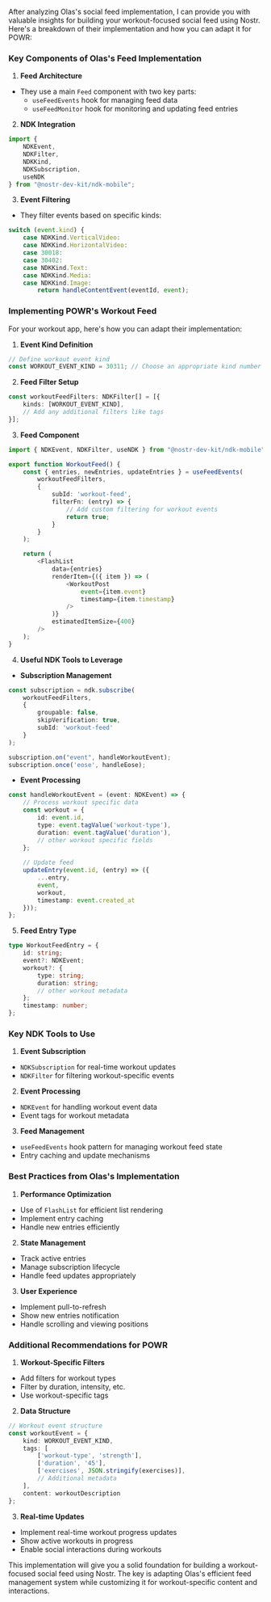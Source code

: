 After analyzing Olas's social feed implementation, I can provide you with valuable insights for building your workout-focused social feed using Nostr. Here's a breakdown of their implementation and how you can adapt it for POWR:

### Key Components of Olas's Feed Implementation

1. **Feed Architecture**
- They use a main `Feed` component with two key parts:
  - `useFeedEvents` hook for managing feed data
  - `useFeedMonitor` hook for monitoring and updating feed entries

2. **NDK Integration**
```typescript
import { 
    NDKEvent, 
    NDKFilter, 
    NDKKind, 
    NDKSubscription,
    useNDK 
} from "@nostr-dev-kit/ndk-mobile";
```

3. **Event Filtering**
- They filter events based on specific kinds:
```typescript
switch (event.kind) {
    case NDKKind.VerticalVideo:
    case NDKKind.HorizontalVideo:
    case 30018:
    case 30402:
    case NDKKind.Text:
    case NDKKind.Media:
    case NDKKind.Image: 
        return handleContentEvent(eventId, event);
```

### Implementing POWR's Workout Feed

For your workout app, here's how you can adapt their implementation:

1. **Event Kind Definition**
```typescript
// Define workout event kind
const WORKOUT_EVENT_KIND = 30311; // Choose an appropriate kind number for workouts
```

2. **Feed Filter Setup**
```typescript
const workoutFeedFilters: NDKFilter[] = [{
    kinds: [WORKOUT_EVENT_KIND],
    // Add any additional filters like tags
}];
```

3. **Feed Component**
```typescript
import { NDKEvent, NDKFilter, useNDK } from "@nostr-dev-kit/ndk-mobile";

export function WorkoutFeed() {
    const { entries, newEntries, updateEntries } = useFeedEvents(
        workoutFeedFilters,
        { 
            subId: 'workout-feed',
            filterFn: (entry) => {
                // Add custom filtering for workout events
                return true;
            }
        }
    );

    return (
        <FlashList
            data={entries}
            renderItem={({ item }) => (
                <WorkoutPost 
                    event={item.event}
                    timestamp={item.timestamp}
                />
            )}
            estimatedItemSize={400}
        />
    );
}
```

4. **Useful NDK Tools to Leverage**
- **Subscription Management**
```typescript
const subscription = ndk.subscribe(
    workoutFeedFilters,
    { 
        groupable: false,
        skipVerification: true,
        subId: 'workout-feed'
    }
);

subscription.on("event", handleWorkoutEvent);
subscription.once('eose', handleEose);
```

- **Event Processing**
```typescript
const handleWorkoutEvent = (event: NDKEvent) => {
    // Process workout specific data
    const workout = {
        id: event.id,
        type: event.tagValue('workout-type'),
        duration: event.tagValue('duration'),
        // other workout specific fields
    };
    
    // Update feed
    updateEntry(event.id, (entry) => ({
        ...entry,
        event,
        workout,
        timestamp: event.created_at
    }));
};
```

5. **Feed Entry Type**
```typescript
type WorkoutFeedEntry = {
    id: string;
    event?: NDKEvent;
    workout?: {
        type: string;
        duration: string;
        // other workout metadata
    };
    timestamp: number;
};
```

### Key NDK Tools to Use

1. **Event Subscription**
- `NDKSubscription` for real-time workout updates
- `NDKFilter` for filtering workout-specific events

2. **Event Processing**
- `NDKEvent` for handling workout event data
- Event tags for workout metadata

3. **Feed Management**
- `useFeedEvents` hook pattern for managing workout feed state
- Entry caching and update mechanisms

### Best Practices from Olas's Implementation

1. **Performance Optimization**
- Use of `FlashList` for efficient list rendering
- Implement entry caching
- Handle new entries efficiently

2. **State Management**
- Track active entries
- Manage subscription lifecycle
- Handle feed updates appropriately

3. **User Experience**
- Implement pull-to-refresh
- Show new entries notification
- Handle scrolling and viewing positions

### Additional Recommendations for POWR

1. **Workout-Specific Filters**
- Add filters for workout types
- Filter by duration, intensity, etc.
- Use workout-specific tags

2. **Data Structure**
```typescript
// Workout event structure
const workoutEvent = {
    kind: WORKOUT_EVENT_KIND,
    tags: [
        ['workout-type', 'strength'],
        ['duration', '45'],
        ['exercises', JSON.stringify(exercises)],
        // Additional metadata
    ],
    content: workoutDescription
};
```

3. **Real-time Updates**
- Implement real-time workout progress updates
- Show active workouts in progress
- Enable social interactions during workouts

This implementation will give you a solid foundation for building a workout-focused social feed using Nostr. The key is adapting Olas's efficient feed management system while customizing it for workout-specific content and interactions.